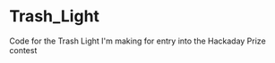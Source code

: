 Trash_Light
===========

Code for the Trash Light I'm making for entry into the Hackaday Prize contest
